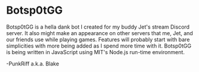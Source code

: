 # Botsp0tGG
Botsp0tGG is a hella dank bot I created for my buddy Jet's stream Discord server.
It also might make an appearance on other servers that me, Jet, and our friends use while playing games. 
Features will probably start with bare simplicities with more being added as I spend more time with it. 
Botsp0tGG is being written in JavaScript using MIT's Node.js run-time environment.

-PunkRiff a.k.a. Blake